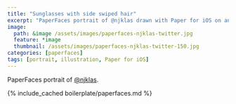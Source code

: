 ```yaml
---
title: "Sunglasses with side swiped hair"
excerpt: "PaperFaces portrait of @njklas drawn with Paper for iOS on an iPad."
image: 
  path: &image /assets/images/paperfaces-njklas-twitter.jpg 
  feature: *image
  thumbnail: /assets/images/paperfaces-njklas-twitter-150.jpg
categories: [paperfaces]
tags: [portrait, illustration, Paper for iOS]
---
```


PaperFaces portrait of [@njklas](https://twitter.com/njklas).

{% include_cached boilerplate/paperfaces.md %}
